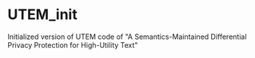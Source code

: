 # UTEM_init
Initialized version of UTEM
code of "A Semantics-Maintained Differential Privacy Protection for High-Utility Text"
